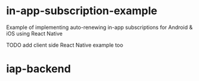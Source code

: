 # in-app-subscription-example
Example of implementing auto-renewing in-app subscriptions for Android &amp; iOS using React Native

TODO add client side React Native example too
# iap-backend
